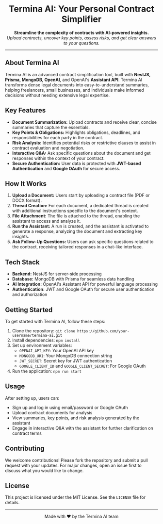 <h1 align="center">Termina AI: Your Personal Contract Simplifier</h1>
<p align="center">
    <b>Streamline the complexity of contracts with AI-powered insights.</b><br>
    <i>Upload contracts, uncover key points, assess risks, and get clear answers to your questions.</i>
</p>

---

<h2>About Termina AI</h2>
<p>Termina AI is an advanced contract simplification tool, built with <b>NestJS, Prisma, MongoDB, OpenAI</b>, and OpenAI's <b>Assistant API</b>. Termina AI transforms dense legal documents into easy-to-understand summaries, helping freelancers, small businesses, and individuals make informed decisions without needing extensive legal expertise.</p>

<h2>Key Features</h2>
<ul>
    <li><b>Document Summarization:</b> Upload contracts and receive clear, concise summaries that capture the essentials.</li>
    <li><b>Key Points & Obligations:</b> Highlights obligations, deadlines, and responsibilities for each party in the contract.</li>
    <li><b>Risk Analysis:</b> Identifies potential risks or restrictive clauses to assist in contract evaluation and negotiation.</li>
    <li><b>Interactive Q&A:</b> Ask specific questions about the document and get responses within the context of your contract.</li>
    <li><b>Secure Authentication:</b> User data is protected with <b>JWT-based Authentication</b> and <b>Google OAuth</b> for secure access.</li>
</ul>

<h2>How It Works</h2>
<ol>
    <li><b>Upload a Document:</b> Users start by uploading a contract file (PDF or DOCX format).</li>
    <li><b>Thread Creation:</b> For each document, a dedicated thread is created with additional instructions specific to the document's context.</li>
    <li><b>File Attachment:</b> The file is attached to the thread, enabling the assistant to access and analyze it.</li>
    <li><b>Run the Assistant:</b> A run is created, and the assistant is activated to generate a response, analyzing the document and extracting key insights.</li>
    <li><b>Ask Follow-Up Questions:</b> Users can ask specific questions related to the contract, receiving tailored responses in a chat-like interface.</li>
</ol>

<h2>Tech Stack</h2>
<ul>
    <li><b>Backend:</b> NestJS for server-side processing</li>
    <li><b>Database:</b> MongoDB with Prisma for seamless data handling</li>
    <li><b>AI Integration:</b> OpenAI's Assistant API for powerful language processing</li>
    <li><b>Authentication:</b> JWT and Google OAuth for secure user authentication and authorization</li>
</ul>

<h2>Getting Started</h2>
<p>To get started with Termina AI, follow these steps:</p>
<ol>
    <li>Clone the repository: <code>git clone https://github.com/your-username/termina-ai.git</code></li>
    <li>Install dependencies: <code>npm install</code></li>
    <li>Set up environment variables:
        <ul>
            <li><code>OPENAI_API_KEY</code>: Your OpenAI API key</li>
            <li><code>MONGODB_URI</code>: Your MongoDB connection string</li>
            <li><code>JWT_SECRET</code>: Secret key for JWT authentication</li>
            <li><code>GOOGLE_CLIENT_ID</code> and <code>GOOGLE_CLIENT_SECRET</code>: For Google OAuth</li>
        </ul>
    </li>
    <li>Run the application: <code>npm run start</code></li>
</ol>

<h2>Usage</h2>
<p>After setting up, users can:</p>
<ul>
    <li>Sign up and log in using email/password or Google OAuth</li>
    <li>Upload contract documents for analysis</li>
    <li>View summaries, key points, and risk analysis generated by the assistant</li>
    <li>Engage in interactive Q&A with the assistant for further clarification on contract terms</li>
</ul>

<h2>Contributing</h2>
<p>We welcome contributions! Please fork the repository and submit a pull request with your updates. For major changes, open an issue first to discuss what you would like to change.</p>

<h2>License</h2>
<p>This project is licensed under the MIT License. See the <code>LICENSE</code> file for details.</p>

---

<p align="center">Made with ❤️ by the Termina AI team</p>
